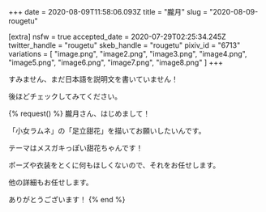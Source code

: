 +++
date = 2020-08-09T11:58:06.093Z
title = "朧月"
slug = "2020-08-09-rougetu"

[extra]
nsfw = true
accepted_date = 2020-07-29T02:25:34.245Z
twitter_handle = "rougetu"
skeb_handle = "rougetu"
pixiv_id = "6713"
variations = [
  "image.png",
  "image2.png",
  "image3.png",
  "image4.png",
  "image5.png",
  "image6.png",
  "image7.png",
  "image8.png"
]
+++

すみません、まだ日本語を説明文を書いていません！

後ほどチェックしてみてください。

{% request() %}
朧月さん、はじめまして！

「小女ラムネ」の「足立甜花」を描いてお願いしたいんです。

テーマはメスガキっぽい甜花ちゃんです！

ポーズや衣装をとくに何もほしくないので、それをお任せします。

他の詳細もお任せします。

ありがとうございます！
{% end %}